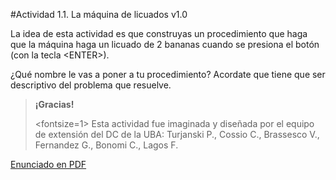 #Actividad 1.1. La máquina de licuados v1.0

La idea de esta actividad es que construyas un procedimiento que haga que la máquina haga un licuado
de 2 bananas cuando se presiona el botón (con la tecla <ENTER\>).

¿Qué nombre le vas a poner a tu procedimiento?
Acordate que tiene que ser descriptivo del problema que resuelve.

> **¡Gracias!**
>
> <fontsize=1>
> Esta actividad fue imaginada y diseñada por el equipo de extensión del DC de la UBA: 
> Turjanski P., Cossio C., Brassesco V.,  Fernandez G., Bonomi C., Lagos F.
> </fontsize>


[Enunciado en PDF][PDF]

[PDF]: 
https://raw.githubusercontent.com/gobstones/laprogramacionysudidactica2/master/Proyectos/2.Par%C3%A1metros%20y%20Entrada-Salida/1.1.La%20m%C3%A1quina%20de%20licuados%20v1.0/assets/resources/description.pdf "Enunciado de 'La máquina de licuados v1.0' en PDF"